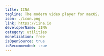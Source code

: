 ```yaml
---
title: IINA
tagline: The modern video player for macOS.
icon: ./icon.png
link: https://iina.io
developerName: IINA
category: utilities
monetization: free
isOpenSource: true
isRecommended: true
---
```

